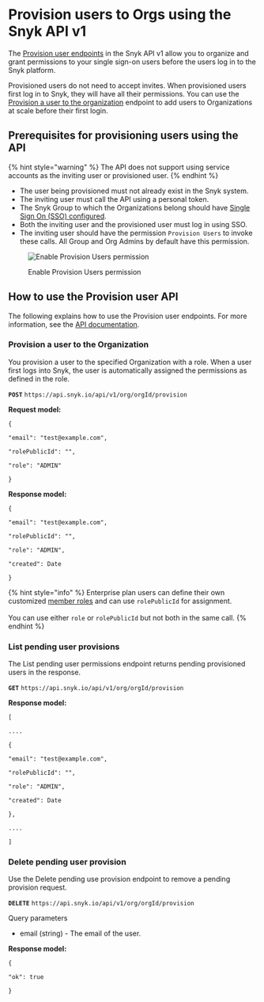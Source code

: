 # Provision users to Orgs using the Snyk API v1

The [Provision user endpoints](https://snyk.docs.apiary.io/#reference/organizations/provision-user/provision-a-user-to-the-organization) in the Snyk API v1 allow you to organize and grant permissions to your single sign-on users before the users log in to the Snyk platform.

Provisioned users do not need to accept invites. When provisioned users first log in to Snyk, they will have all their permissions. You can use the [Provision a user to the organization](https://snyk.docs.apiary.io/#reference/organizations/provision-user/provision-a-user-to-the-organization) endpoint to add users to Organizations at scale before their first login.

## Prerequisites for provisioning users using the API

{% hint style="warning" %}
The API does not support using service accounts as the inviting user or provisioned user.
{% endhint %}

* The user being provisioned must not already exist in the Snyk system.
* The inviting user must call the API using a personal token.
* The Snyk Group to which the Organizations belong should have [Single Sign On (SSO) configured](../../enterprise-setup/using-single-sign-on-sso-for-authentication/).
* Both the inviting user and the provisioned user must log in using SSO.
* The inviting user should have the permission `Provision Users` to invoke these calls. All Group and Org Admins by default have this permission.

<figure><img src="../../.gitbook/assets/Screenshot 2022-09-09 at 09.57.17.png" alt="Enable Provision Users permission"><figcaption><p>Enable Provision Users permission</p></figcaption></figure>

## How to use the Provision user API

The following explains how to use the Provision user endpoints. For more information, see the [API documentation](https://snyk.docs.apiary.io/#reference/organizations/provision-user/provision-a-user-to-the-organization).

### Provision a user to the Organization

You provision a user to the specified Organization with a role. When a user first logs into Snyk, the user is automatically assigned the permissions as defined in the role.

**`POST`** `https://api.snyk.io/api/v1/org/orgId/provision`

**Request model:**

`{`

`"email": "test@example.com",`

`"rolePublicId": "",`

`"role": "ADMIN"`

`}`

**Response model:**

`{`

`"email": "test@example.com",`

`"rolePublicId": "",`

`"role": "ADMIN",`

`"created": Date`

`}`

{% hint style="info" %}
Enterprise plan users can define their own customized [member roles](../manage-permissions-and-roles/manage-member-roles.md) and can use `rolePublicId` for assignment.\
\
You can use either `role` or `rolePublicId` but not both in the same call.
{% endhint %}

### List pending user provisions

The List pending user permissions endpoint returns pending provisioned users in the response.

**`GET`** `https://api.snyk.io/api/v1/org/orgId/provision`

**Response model:**

`[`

`....`

`{`

`"email": "test@example.com",`

`"rolePublicId": "",`

`"role": "ADMIN",`

`"created": Date`

`},`

`....`

`]`

### Delete pending user provision

Use the Delete pending use provision endpoint to remove a pending provision request.

**`DELETE`** `https://api.snyk.io/api/v1/org/orgId/provision`

Query parameters

* email (string) - The email of the user.

**Response model:**

`{`

`"ok": true`

`}`
